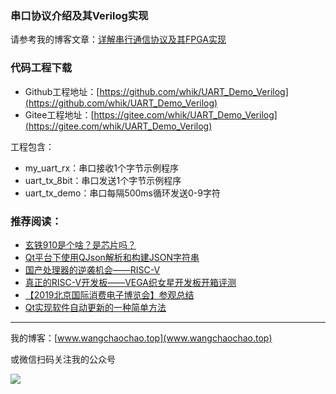 

### 串口协议介绍及其Verilog实现

请参考我的博客文章：[详解串行通信协议及其FPGA实现](http://www.wangchaochao.top/2019/08/23/UART-Simple/)

### 代码工程下载

- Github工程地址：[https://github.com/whik/UART_Demo_Verilog](https://github.com/whik/UART_Demo_Verilog)
- Gitee工程地址：[https://gitee.com/whik/UART_Demo_Verilog](https://gitee.com/whik/UART_Demo_Verilog)

工程包含：

- my_uart_rx：串口接收1个字节示例程序
- uart_tx_8bit：串口发送1个字节示例程序
- uart_tx_demo：串口每隔500ms循环发送0-9字符


###  推荐阅读：

- [玄铁910是个啥？是芯片吗？](http://www.wangchaochao.top/2019/07/28/XuanTie-Core/)
- [Qt平台下使用QJson解析和构建JSON字符串](http://www.wangchaochao.top/2019/07/23/QJson-Demo/)
- [国产处理器的逆袭机会——RISC-V](http://www.wangchaochao.top/2019/04/27/ESBF/)
- [真正的RISC-V开发板——VEGA织女星开发板开箱评测](http://www.wangchaochao.top/2019/06/22/VEGA-4/)
- [【2019北京国际消费电子博览会】参观总结](http://www.wangchaochao.top/2019/06/30/Beijing-CEE/)
- [Qt实现软件自动更新的一种简单方法](http://www.wangchaochao.top/2019/03/31/Qt-Update/)

--------

我的博客：[www.wangchaochao.top](www.wangchaochao.top)

或微信扫码关注我的公众号

![](https://wcc-blog.oss-cn-beijing.aliyuncs.com/img/%E6%B1%82%E5%85%B3%E6%B3%A8.jpg)


